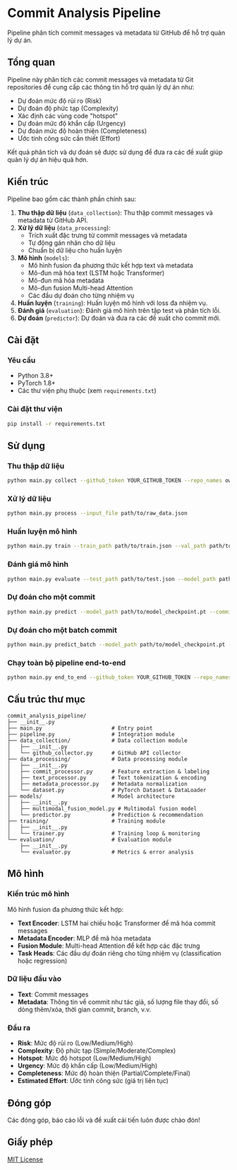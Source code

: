 # Commit Analysis Pipeline

Pipeline phân tích commit messages và metadata từ GitHub để hỗ trợ quản lý dự án.

## Tổng quan

Pipeline này phân tích các commit messages và metadata từ Git repositories để cung cấp các thông tin hỗ trợ quản lý dự án như:

- Dự đoán mức độ rủi ro (Risk)
- Dự đoán độ phức tạp (Complexity)
- Xác định các vùng code "hotspot"
- Dự đoán mức độ khẩn cấp (Urgency)
- Dự đoán mức độ hoàn thiện (Completeness)
- Ước tính công sức cần thiết (Effort)

Kết quả phân tích và dự đoán sẽ được sử dụng để đưa ra các đề xuất giúp quản lý dự án hiệu quả hơn.

## Kiến trúc

Pipeline bao gồm các thành phần chính sau:

1. **Thu thập dữ liệu** (`data_collection`): Thu thập commit messages và metadata từ GitHub API.
2. **Xử lý dữ liệu** (`data_processing`):
   - Trích xuất đặc trưng từ commit messages và metadata
   - Tự động gán nhãn cho dữ liệu
   - Chuẩn bị dữ liệu cho huấn luyện
3. **Mô hình** (`models`):
   - Mô hình fusion đa phương thức kết hợp text và metadata
   - Mô-đun mã hóa text (LSTM hoặc Transformer)
   - Mô-đun mã hóa metadata
   - Mô-đun fusion Multi-head Attention
   - Các đầu dự đoán cho từng nhiệm vụ
4. **Huấn luyện** (`training`): Huấn luyện mô hình với loss đa nhiệm vụ.
5. **Đánh giá** (`evaluation`): Đánh giá mô hình trên tập test và phân tích lỗi.
6. **Dự đoán** (`predictor`): Dự đoán và đưa ra các đề xuất cho commit mới.

## Cài đặt

### Yêu cầu

- Python 3.8+
- PyTorch 1.8+
- Các thư viện phụ thuộc (xem `requirements.txt`)

### Cài đặt thư viện

```bash
pip install -r requirements.txt
```

## Sử dụng

### Thu thập dữ liệu

```bash
python main.py collect --github_token YOUR_GITHUB_TOKEN --repo_names owner1/repo1 owner2/repo2 --max_commits 1000
```

### Xử lý dữ liệu

```bash
python main.py process --input_file path/to/raw_data.json
```

### Huấn luyện mô hình

```bash
python main.py train --train_path path/to/train.json --val_path path/to/val.json --num_epochs 50 --text_encoder transformer
```

### Đánh giá mô hình

```bash
python main.py evaluate --test_path path/to/test.json --model_path path/to/model_checkpoint.pt
```

### Dự đoán cho một commit

```bash
python main.py predict --model_path path/to/model_checkpoint.pt --commit_message "fix: resolve authentication bug in login module"
```

### Dự đoán cho một batch commit

```bash
python main.py predict_batch --model_path path/to/model_checkpoint.pt --input_file path/to/commits.json
```

### Chạy toàn bộ pipeline end-to-end

```bash
python main.py end_to_end --github_token YOUR_GITHUB_TOKEN --repo_names owner1/repo1 owner2/repo2 --num_epochs 50
```

## Cấu trúc thư mục

```
commit_analysis_pipeline/
├── __init__.py
├── main.py                      # Entry point
├── pipeline.py                  # Integration module
├── data_collection/             # Data collection module
│   ├── __init__.py
│   └── github_collector.py      # GitHub API collector
├── data_processing/             # Data processing module
│   ├── __init__.py
│   ├── commit_processor.py      # Feature extraction & labeling
│   ├── text_processor.py        # Text tokenization & encoding
│   ├── metadata_processor.py    # Metadata normalization
│   └── dataset.py               # PyTorch Dataset & DataLoader
├── models/                      # Model architecture
│   ├── __init__.py
│   ├── multimodal_fusion_model.py # Multimodal fusion model
│   └── predictor.py             # Prediction & recommendation
├── training/                    # Training module
│   ├── __init__.py
│   └── trainer.py               # Training loop & monitoring
└── evaluation/                  # Evaluation module
    ├── __init__.py
    └── evaluator.py             # Metrics & error analysis
```

## Mô hình

### Kiến trúc mô hình

Mô hình fusion đa phương thức kết hợp:

- **Text Encoder**: LSTM hai chiều hoặc Transformer để mã hóa commit messages
- **Metadata Encoder**: MLP để mã hóa metadata
- **Fusion Module**: Multi-head Attention để kết hợp các đặc trưng
- **Task Heads**: Các đầu dự đoán riêng cho từng nhiệm vụ (classification hoặc regression)

### Dữ liệu đầu vào

- **Text**: Commit messages
- **Metadata**: Thông tin về commit như tác giả, số lượng file thay đổi, số dòng thêm/xóa, thời gian commit, branch, v.v.

### Đầu ra

- **Risk**: Mức độ rủi ro (Low/Medium/High)
- **Complexity**: Độ phức tạp (Simple/Moderate/Complex)
- **Hotspot**: Mức độ hotspot (Low/Medium/High)
- **Urgency**: Mức độ khẩn cấp (Low/Medium/High)
- **Completeness**: Mức độ hoàn thiện (Partial/Complete/Final)
- **Estimated Effort**: Ước tính công sức (giá trị liên tục)

## Đóng góp

Các đóng góp, báo cáo lỗi và đề xuất cải tiến luôn được chào đón!

## Giấy phép

[MIT License](LICENSE)
